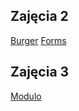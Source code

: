 ## Zajęcia 2
[Burger](https://meivelss.github.io/Frontend/zajecia2/burger/)
[Forms](https://meivelss.github.io/Frontend/zajecia2/formularz/formularz.html)

## Zajęcia 3
[Modulo](https://meivelss.github.io/Frontend/zajecia3/modulo.js)
